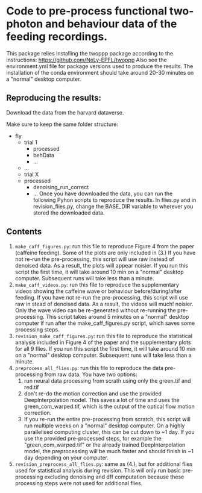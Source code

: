 # Code to pre-process functional two-photon and behaviour data of the feeding recordings.

This package relies installing the twoppp package according to the instructions:
https://github.com/NeLy-EPFL/twoppp
Also see the environment.yml file for package versions used to produce the results.
The installation of the conda environment should take around 20-30 minutes on a "normal" desktop computer.
## Reproducing the results:
Download the data from the harvard dataverse.

Make sure to keep the same folder structure:
- fly
    - trial 1
        - processed
        - behData
        - ...
    - ...
    - trial X
    - processed
        - denoising_run_correct
        - ...
Once you have downloaded the data, you can run the following Pyhon scripts to reproduce the results.
In flies.py and in revision_flies.py, change the BASE_DIR variable to wherever you stored the downloaded data.

## Contents
1. ```make_caff_figures.py```: run this file to reproduce Figure 4 from the paper (caffeine feeding). Some of the plots are only included in (3.) If you have not re-run the pre-processing, this script will use raw instead of denoised data. As a result, the plots will appear noisier. If you run this script the first time, it will take around 10 min on a "normal" desktop computer. Subsequent runs will take less than a minute.
2. ```make_caff_videos.py```: run this file to reproduce the supplementary videos showing the caffeine wave or behaviour before/during/after feeding. If you have not re-run the pre-processing, this script will use raw in stead of denoised data. As a result, the videos will much! noisier. Only the wave video can be re-generated without re-running the pre-processing. This script takes around 5 minutes on a "normal" desktop computer if run after the make_caff_figures.py script, which saves some processing steps.
3. ```revision_make_caff_figures.py```: run this file to reproduce the statistical analysis included in Figure 4 of the paper and the supplementary plots for all 9 flies. If you run this script the first time, it will take around 10 min on a "normal" desktop computer. Subsequent runs will take less than a minute.
4. ```preprocess_all_flies.py```: run this file to reproduce the data pre-processing from raw data. You have two options:
    1. run neural data processing from scrath using only the green.tif and red.tif
    2. don't re-do the motion correction and use the provided DeepInterpolation model. This saves a lot of time and uses the green_com_warped.tif, which is the output of the optical flow motion correction.
    3. If you re-run the entire pre-processing from scratch, this script will run multiple weeks on a "normal" desktop computer. On a highly parallelised computing cluster, this can be cut down to ~1 day. If you use the provided pre-processed steps, for example the "green_com_warped.tif" or the already trained DeepInterpolation model, the preprocessing will be much faster and should finish in ~1 day depending on your computer.
5. ```revision_preprocess_all_flies.py```: same as (4.), but for additional flies used for statistical analysis during revision. This will only run basic pre-processing excluding denoising and dff computation because these processing steps were not used for additional flies.

